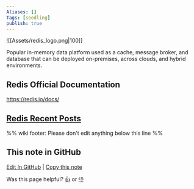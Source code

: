 ```yaml
---
Aliases: []
Tags: [seedling]
publish: true
---
```


![[Assets/redis_logo.png|100]]

Popular in-memory data platform used as a cache, message broker, and database that can be deployed on-premises, across clouds, and hybrid environments.

## Redis Official Documentation

https://redis.io/docs/

## [Redis Recent Posts](https://www.reddit.com/r/dataengineering/search/?q=Redis&restrict_sr=1&sr_nsfw=)

%% wiki footer: Please don't edit anything below this line %%

## This note in GitHub

<span class="git-footer">[Edit In GitHub](https://github.dev/data-engineering-community/data-engineering-wiki/blob/main/Tools/Redis.md "git-hub-edit-note") | [Copy this note](https://raw.githubusercontent.com/data-engineering-community/data-engineering-wiki/main/Tools/Redis.md "git-hub-copy-note")</span>

<span class="git-footer">Was this page helpful?
[👍](https://tally.so/r/mOaxjk?rating=Yes&url=https://dataengineering.wiki/Tools/Redis) or [👎](https://tally.so/r/mOaxjk?rating=No&url=https://dataengineering.wiki/Tools/Redis)</span>
